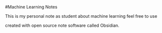 #Machine Learning Notes

This is my personal note as student about machine learning feel free to use

created with open source note software called Obsidian.

